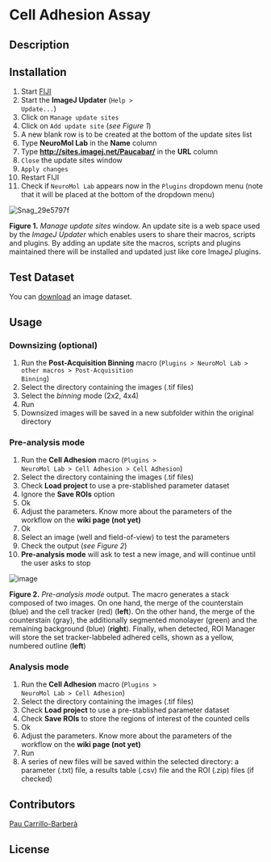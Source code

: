 # Cell Adhesion Assay

## Description



## Installation

1. Start [FIJI](https://fiji.sc/)
2. Start the **ImageJ Updater** (<code>Help > Update...</code>)
3. Click on <code>Manage update sites</code>
4. Click on <code>Add update site</code> (_see Figure 1_)
5. A new blank row is to be created at the bottom of the update sites list
6. Type **NeuroMol Lab** in the **Name** column
7. Type **http://sites.imagej.net/Paucabar/** in the **URL** column
8. <code>Close</code> the update sites window
9. <code>Apply changes</code>
10. Restart FIJI
11. Check if <code>NeuroMol Lab</code> appears now in the <code>Plugins</code> dropdown menu (note that it will be placed at the bottom of the dropdown menu)

![Snag_29e5797f](https://user-images.githubusercontent.com/39589980/58595799-27f8a500-8272-11e9-8c32-1c72b591c702.png)

**Figure 1.** _Manage update sites_ window. An update site is a web space used by the _ImageJ Updater_ which enables users to share their macros, scripts and plugins. By adding an update site the macros, scripts and plugins maintained there will be installed and updated just like core ImageJ plugins.

## Test Dataset

You can [download](https://drive.google.com/drive/folders/1TwMUoJYkDqVXPFvARh_2Ig_VMTkTkx9a?usp=sharing) an image dataset.

## Usage

### Downsizing (optional)

1. Run the **Post-Acquisition Binning** macro (<code>Plugins > NeuroMol Lab > other macros > Post-Acquisition Binning</code>)
2. Select the directory containing the images (.tif files)
3. Select the _binning_ mode (2x2, 4x4)
4. Run
5. Downsized images will be saved in a new subfolder within the original directory

### Pre-analysis mode

1. Run the **Cell Adhesion** macro (<code>Plugins > NeuroMol Lab > Cell Adhesion > Cell Adhesion</code>)
2. Select the directory containing the images (.tif files)
3. Check **Load project** to use a pre-stablished parameter dataset
4. Ignore the **Save ROIs** option
5. Ok
6. Adjust the parameters. Know more about the parameters of the workflow on the **wiki page (not yet)**
7. Ok
8. Select an image (well and field-of-view) to test the parameters
9. Check the output (_see Figure 2_)
10. **Pre-analysis mode** will ask to test a new image, and will continue until the user asks to stop

![image](https://user-images.githubusercontent.com/39589980/79636550-c8043900-8178-11ea-9485-97235f933ec0.png)

**Figure 2.** _Pre-analysis mode_ output. The macro generates a stack composed of two images. On one hand, the merge of the counterstain (blue) and the cell tracker (red) (**left**). On the other hand, the merge of the counterstain (gray), the additionally segmented monolayer (green) and the remaining background (blue) (**right**). Finally, when detected, ROI Manager will store the set tracker-labbeled adhered cells, shown as a yellow, numbered outline (**left**)

### Analysis mode

1. Run the **Cell Adhesion** macro (<code>Plugins > NeuroMol Lab > Cell Adhesion</code>)
2. Select the directory containing the images (.tif files)
3. Check **Load project** to use a pre-stablished parameter dataset
4. Check **Save ROIs** to store the regions of interest of the counted cells
5. Ok
6. Adjust the parameters. Know more about the parameters of the workflow on the **wiki page (not yet)**
7. Run
8. A series of new files will be saved within the selected directory: a parameter (.txt) file, a results table (.csv) file and the ROI (.zip) files (if checked)

## Contributors

[Pau Carrillo-Barberà](https://github.com/paucabar)

## License


